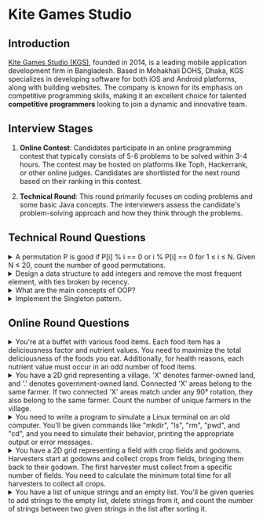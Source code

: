 # Kite Games Studio

## Introduction
[Kite Games Studio (KGS)](https://www.kitegamesstudio.com/), founded in 2014, is a leading mobile application development firm in Bangladesh. Based in Mohakhali DOHS, Dhaka, KGS specializes in developing software for both iOS and Android platforms, along with building websites. The company is known for its emphasis on competitive programming skills, making it an excellent choice for talented **competitive programmers** looking to join a dynamic and innovative team.


## Interview Stages

1. **Online Contest**: Candidates participate in an online programming contest that typically consists of 5-6 problems to be solved within 3-4 hours. The contest may be hosted on platforms like Toph, Hackerrank, or other online judges. Candidates are shortlisted for the next round based on their ranking in this contest.

2. **Technical Round**: This round primarily focuses on coding problems and some basic Java concepts. The interviewers assess the candidate's problem-solving approach and how they think through the problems.

## Technical Round Questions

<details>
<summary>
A permutation P is good if P[i] % i == 0 or i % P[i] == 0 for 1 ≤ i ≤ N. Given N ≤ 20, count the number of good permutations.
</summary>
<hr>

**Solution:** The final solution uses Bitmask DP to efficiently count the number of good permutations that satisfy the given condition.

```cpp
#include <iostream>
#include <vector>

using namespace std;

int N; // Global variable for the size of the permutation
vector<int> dp; // DP array to store results of subproblems

// Recursive function to count the number of good permutations using Bitmask DP
int solve(int mask) {
    if (mask == (1 << N) - 1) return 1; // Base case: all elements are placed
    if (dp[mask] != -1) return dp[mask]; // Return already computed result

    int pos = __builtin_popcount(mask) + 1; // Position to place the next element (1-based)
    dp[mask] = 0; // Initialize current DP state

    for (int i = 0; i < N; i++) {
        // Check if the i-th element is not used and it satisfies the condition
        if (!(mask & (1 << i)) && (pos % (i + 1) == 0 || (i + 1) % pos == 0)) {
            dp[mask] += solve(mask | (1 << i)); // Recur with updated mask
        }
    }
    return dp[mask];
}

int main() {
    cout << "Enter the value of N (N <= 20): ";
    cin >> N;

    dp.assign(1 << N, -1); // Initialize DP array with -1 for all masks
    int result = solve(0); // Start with an empty mask
    cout << "Number of good permutations for N = " << N << " is: " << result << endl;

    return 0;
}
```
</details>


<details>
<summary>
Design a data structure to add integers and remove the most frequent element, with ties broken by recency.
</summary>
<hr>

Design a data structure that supports the following two operations:

1. **add(val)**: Add an integer `val` to the data structure.
2. **remove()**: Remove the most frequent element in the data structure. If there are multiple elements with the same highest frequency, print the element that was added last.

The constraints for the operations are:

* Total number of operations ≤ 10<sup>5</sup>
* 0 ≤ val ≤ 10<sup>9</sup>

**Solution:**

```cpp
#include <iostream>
#include <unordered_map>
#include <vector>

using namespace std;

class FreqStack {
    unordered_map<int, int> freq;                    // Map to store frequency of elements
    unordered_map<int, vector<int>> group;             // Map to store groups of elements by frequency
    int maxFreq = 0;                                 // Variable to track the maximum frequency

public:
    // Function to add an integer
    void push(int x) {
        freq[x]++;                                   // Increase the frequency of the element
        maxFreq = max(maxFreq, freq[x]);             // Update the max frequency
        group[freq[x]].push_back(x);                 // Add the element to the appropriate group
    }

    // Function to remove and return the most frequent element (with ties broken by recency)
    int pop() {
        int x = group[maxFreq].back();               // Get the most recent element with the highest frequency
        group[maxFreq].pop_back();                   // Remove it from the group
        if (group[maxFreq].empty()) {                // If no more elements in the group, reduce max frequency
            maxFreq--;
        }
        freq[x]--;                                   // Decrease the frequency of the element
        return x;                                    // Return the most frequent element
    }
};

int main() {
    FreqStack fs;
    fs.push(5);
    fs.push(7);
    fs.push(5);
    fs.push(7);
    fs.push(4);
    fs.push(5);
    
    cout << fs.pop() << endl;  // Should print 5
    cout << fs.pop() << endl;  // Should print 7
    cout << fs.pop() << endl;  // Should print 5
    cout << fs.pop() << endl;  // Should print 4
    
    return 0;
}
```
</details>

<details> 
<summary>
What are the main concepts of OOP? 
</summary> 
<hr>
The main concepts of Object-Oriented Programming (OOP) are:
Abstraction, Inheritance, Encapsulation, Polymorphism.
</details> 


<details>
<summary>
Implement the Singleton pattern.
</summary>
<hr>

To provide better understanding, here’s how the discussion typically goes. The questions aren't directly asked; instead, they are discussed in the context of a coding problem or a concept. (I am sharing real experience of mine):

**Interviewer:** Here's a scenario: you need to create a class for database connections, and as every developer of your team needs to use the same database connection, you should only allow one instance of this class.  How would you implement this in Java?  
**Candidate:** I would include a static variable within the class, initially set to null. I'd also create a static method called "connection." This method would first check if the static variable is null. If it is, it would create a new object, assign it to the variable, and then return it. If the variable is not null, it would simply return the existing object.  
**Interviewer:** But if someone creates an object of this class, wouldn't they get a different object?  
**Candidate:** To prevent that, I would make the constructor private.  
**Interviewer:** Is this approach feasible? Would you need to do anything else?  
**Candidate:** Yes, it's feasible, and no further changes are necessary.  
**Interviewer:** The process you described has a specific name in design patterns. Do you recall what it's called?  
**Candidate:** Sorry, I don't know the name.  
**Interviewer:** It's called the Singleton pattern.

**Solution:** Below is the implementation of the Singleton pattern in Java:

::: code-group
```java [Single Threaded]
// Singleton class to manage database connections
public class DatabaseConnection {
    // Static variable to hold the single instance of the class
    private static DatabaseConnection instance = null;

    // Private constructor to prevent instantiation
    private DatabaseConnection() {
        // Initialization code, e.g., establish database connection
    }

    // Public method to provide access to the single instance
    public static DatabaseConnection getInstance() {
        // Check if instance is null, create new one if needed
        if (instance == null) {
            instance = new DatabaseConnection();
        }
        // Return the existing instance
        return instance;
    }
}
```
```go [Thread Safe]
var lock = &sync.Mutex{}

type single struct {
}

var singleInstance *single

func getInstance() *single {
    if singleInstance == nil {
        lock.Lock()
        defer lock.Unlock()
        if singleInstance == nil {
            fmt.Println("Creating single instance now.")
            singleInstance = &single{}
        } else {
            fmt.Println("Single instance already created.")
        }
    } else {
        fmt.Println("Single instance already created.")
    }

    return singleInstance
}
```
:::

> [!WARNING] 
> The given single threaded implementation of the singleton pattern though widely popular, is not thread-safe. If a multithreaded application were to get the connection, there is a chance that the connection is initialized multiple times. Ask the interviewer to make sure if they want it to be thread-safe. You can check this [wikipedia section](https://en.wikipedia.org/wiki/Double-checked_locking#Usage_in_Java) if you want to learn more.
</details>

## Online Round Questions

<details>
<summary>
You're at a buffet with various food items. Each food item has a deliciousness factor and nutrient values. You need to maximize the total deliciousness of the foods you eat. Additionally, for health reasons, each nutrient value must occur in an odd number of food items.
</summary>
<hr>

[A. Time for a Treat](https://toph.co/c/recruitment-contest-by-kite-games-studio)

**Solution:** 

```cpp
#include <bits/stdc++.h>
using namespace std;

#define endl "\n"
#define MOD 1000000007
#define MAX 1003

typedef long long ll;

#define bitToggle(n, i) ((1LL << i) ^ n)

int deliciousness[MAX], nutrientMask[MAX], numItems, numNutrients;
ll dp[MAX][1035];

ll maximizeDeliciousness(int itemIndex, int nutrientState) {
    if (itemIndex == numItems) {
        if (nutrientState == ((1 << numNutrients) - 1)) return 0LL;
        return -1e15;
    }
    if (~dp[itemIndex][nutrientState]) return dp[itemIndex][nutrientState];
    return dp[itemIndex][nutrientState] = max(
        maximizeDeliciousness(itemIndex + 1, nutrientState),
        deliciousness[itemIndex] + maximizeDeliciousness(itemIndex + 1, nutrientState ^ nutrientMask[itemIndex])
    );
}

void solve() {
    cin >> numItems >> numNutrients;
    for (int i = 0; i < numItems; i++) {
        int numNutrientsInItem; cin >> deliciousness[i] >> numNutrientsInItem;
        nutrientMask[i] = 0;
        for (int j = 0; j < numNutrientsInItem; j++) {
            int nutrient; cin >> nutrient;
            nutrientMask[i] = bitToggle(nutrientMask[i], nutrient - 1);
        }
    }
    memset(dp, -1, sizeof dp);
    cout << max(0LL, maximizeDeliciousness(0, 0)) << "\n";
}

int32_t main() {
    ios_base::sync_with_stdio(false); cin.tie(NULL);

    int testCases = 1;
    cin >> testCases;

    for (int caseNum = 1; caseNum <= testCases; caseNum++) {
        cout << "Case #" << caseNum << ": ";
        solve();
    }

    return 0;
}

```
</details>


<details>
<summary>
You have a 2D grid representing a village. 'X' denotes farmer-owned land, and '.' denotes government-owned land. Connected 'X' areas belong to the same farmer. If two connected 'X' areas match under any 90° rotation, they also belong to the same farmer. Count the number of unique farmers in the village.
</summary>
<hr>

[B. Farmers](https://toph.co/c/recruitment-contest-by-kite-games-studio)

**Solution:** 
```cpp
#include <bits/stdc++.h>
using namespace std;

#define endl "\n"
#define MOD 1000000007
#define MAX 200005

typedef long long ll;
typedef vector<string> Grid; 

string grid[55];
map<Grid, int> farmerMap;
int numRows, numCols, farmerCount, visited[55][55];

int rowOffsets[] = {+1, -1, +0, +0};
int colOffsets[] = {+0, +0, +1, -1};

#define isValid(nx, ny) (nx >= 0 && nx < numRows && ny >= 0 && ny < numCols)

struct Region {
    int xMin, xMax, yMin, yMax;
    Region() {
        xMin = 100;
        xMax = -100;
        yMin = 100;
        yMax = -100;
    }
    Region(int a, int b, int c, int d) {
        xMin = a;
        xMax = b;
        yMin = c;
        yMax = d;
    }
};

Region mergeRegions(Region a, Region b) {
    Region result;
    result.xMin = min(a.xMin, b.xMin);
    result.xMax = max(a.xMax, b.xMax);
    result.yMin = min(a.yMin, b.yMin);
    result.yMax = max(a.yMax, b.yMax);
    return result;
}

Region exploreRegion(int x, int y) {
    visited[x][y] = 1;
    Region result(x, x, y, y);
    for (int i = 0; i < 4; i++) {
        int newX = x + rowOffsets[i];
        int newY = y + colOffsets[i];
        if (isValid(newX, newY) && !visited[newX][newY] && grid[newX][newY] == 'X') {
            result = mergeRegions(result, exploreRegion(newX, newY));
        }
    }
    return result;
}

Grid rotateGrid(Grid v) {
    int curRows = v.size(), curCols = v[0].size();
    Grid rotated;
    for (int j = 0; j < curCols; j++) {
        string row(curRows, '?');
        rotated.push_back(row);
    }

    for (int i = 0; i < curRows; i++) {
        for (int j = 0; j < curCols; j++) {
            rotated[j][curRows - i - 1] = v[i][j];
        }
    }

    return rotated;
}

int checkRegion(Region region) {
    Grid subgrid;
    for (int i = region.xMin; i <= region.xMax; i++) {
        string row = "";
        for (int j = region.yMin; j <= region.yMax; j++) {
            row += grid[i][j];
        }
        subgrid.push_back(row);
    }
    
    if (farmerMap[subgrid]) return 0;
    
    Grid rotated = rotateGrid(subgrid);
    if (farmerMap[rotated]) return 0;
    
    rotated = rotateGrid(rotated);
    if (farmerMap[rotated]) return 0;
    
    rotated = rotateGrid(rotated);
    if (farmerMap[rotated]) return 0;
    
    farmerMap[subgrid] = 1;
    return 1;
}

void solve() {
    string line;
    while (getline(cin, line)) {
        grid[numRows++] = line;
    }
    numCols = grid[0].size();

    for (int i = 0; i < numRows; i++) {
        for (int j = 0; j < numCols; j++) {
            if (grid[i][j] == 'X' && !visited[i][j]) {
                Region region = exploreRegion(i, j);
                farmerCount += checkRegion(region);
            }
        }
    }

    cout << farmerCount << "\n";
}

int32_t main() {
    ios_base::sync_with_stdio(false); cin.tie(NULL);

    int testCases = 1;
    cin >> testCases;
    cin.ignore(); // Ignore the newline after the number of test cases

    for (int caseNum = 1; caseNum <= testCases; caseNum++) {
        cout << "Case #" << caseNum << ": ";
        solve();
    }

    return 0;
}

```
</details>



<details>
<summary>
You need to write a program to simulate a Linux terminal on an old computer. You'll be given commands like "mkdir", "ls", "rm", "pwd", and "cd", and you need to simulate their behavior, printing the appropriate output or error messages.
</summary>
<hr>

[C. Directory Specialist](https://toph.co/c/recruitment-contest-by-kite-games-studio)

**Solution:** 
```cpp
#include<bits/stdc++.h>
using namespace std;

#define endl "\n"
#define MOD 1000000007
#define MAX 200005

typedef long long ll;

set<string> folder[MAX];
map<string, int> get_idx;
map<int, string> get_name;
int par[MAX];

string get_sub(string &s) {
	string sub = "";
	for(int i = (int)s.size() - 1; i >= 0; i--) {
		if(s[i] == '/')
			break;
		sub = s[i] + sub;
	}
	return sub;
}

void dfs(int idx) {
	for(auto sub : folder[idx]) {
		int cur = get_idx[sub];
		dfs(cur);
	}
	folder[idx].clear();
}
void solve() {
    string s;
    int avail = 2;
    
    par[1] = 1;
    get_idx["KGS"] = 1;
    get_name[1] = "KGS";
    int idx = 1;

    while(getline(cin, s)) {
    	if(s.size() == 0)
    		continue;
    	if(s[0] == 'm') {
    		string sub = get_name[idx] + "/" + s.substr(6);

    		if(folder[idx].find(sub) != folder[idx].end()) {
    			cout << "Error: Already Exists\n";
    		} else {
    			folder[idx].insert(sub);
    			get_idx[sub] = avail;
    			get_name[avail] = sub;
    			par[avail] = idx;
    			avail++;
    		}
    	} else if(s[0] == 'l') {
    		for(auto sub : folder[idx]) {
    			cout << get_sub(sub) << "\n";
    		}
    	} else if(s[0] == 'r') {
    		string sub = get_name[idx] + "/" + s.substr(3);
    		if(folder[idx].find(sub) == folder[idx].end()) {
    			cout << "Error: No Such Directory\n";
    		} else {
    			folder[idx].erase(folder[idx].find(sub));
    			dfs(get_idx[sub]);
    		}
    	} else if(s[0] == 'p') {
    		cout << get_name[idx] << "\n";
    	} else if(s[0] == 'c' && s.back() != '.') {
    		string sub = get_name[idx] + "/" + s.substr(3);
    		if(folder[idx].find(sub) == folder[idx].end()) {
    			cout << "Error: No Such Directory\n";
    		} else {
    			idx = get_idx[sub];
    		}
    	} else if(s[0] == 'c' && s.back() == '.') {
    		idx = par[idx];
    	}
    }
}

int32_t main() {
    ios_base::sync_with_stdio(false); cin.tie(NULL);

    int TC = 1;

    //cin >> TC;

    for(int cs = 1; cs <= TC; cs++) {
        //cout << "Case " << cs << ": ";
        solve();
    }

    return 0;
}

```
</details>


<details>
<summary>
You have a 2D grid representing a field with crop fields and godowns. Harvesters start at godowns and collect crops from fields, bringing them back to their godown. The first harvester must collect from a specific number of fields. You need to calculate the minimum total time for all harvesters to collect all crops.
</summary>
<hr>

[D. Crop Harvesting](https://toph.co/c/recruitment-contest-by-kite-games-studio)

**Solution:** 

```cpp


```
</details>

<details>
<summary>
You have a list of unique strings and an empty list. You'll be given queries to add strings to the empty list, delete strings from it, and count the number of strings between two given strings in the list after sorting it.
</summary>
<hr>

[E. A Simple String Problem](https://toph.co/c/recruitment-contest-by-kite-games-studio)

You are given a list <i>L</i> of <i>N</i> unique strings and an initially empty list <i>P</i>. You need to process <i>Q</i> queries of the following types:

* **add i f:** Add the string <i>L[i]</i> to the list <i>P</i> a total of <i>f</i> times.
* **delete i f:** Let <i>t</i> be the number of occurrences of string <i>L[i]</i> in list <i>P</i>. Delete min(<i>f</i>, <i>t</i>) occurrences of <i>L[i]</i> from list <i>P</i>.
* **count i j:** Sort the elements of list <i>P</i> in lexicographic order, then count the number of strings in <i>P</i> that are between <i>L[i]</i> and <i>L[j]</i> (inclusive).

**Constraints:**

* **1 ≤ N ≤ 10<sup>5</sup>** - Number of strings in list <i>L</i>.
* The total length of all strings in <i>L</i> is at most 2 × 10<sup>6</sup>, and each string length is between 1 and 10<sup>6</sup> characters.
* **1 ≤ Q ≤ 10<sup>5</sup>** - Number of queries.
* For **add i f** and **delete i f** queries: **1 ≤ i ≤ N** and **1 ≤ f ≤ 10<sup>5</sup>**.
* For **count i j** queries: **1 ≤ i ≤ N** and **1 ≤ j ≤ N**.

**Solution:** 

```cpp
#include<bits/stdc++.h>
using namespace std;

#define endl "\n"
#define MOD 1000000007
#define MAX 200005

typedef long long ll;

ll arr[MAX];
int N;

struct info{
    ll sum;
    info(){
        sum=0;
    }
    info(ll x){
        sum=x;
    }
    void show(){
        cout<<"Sum = "<<sum<<"\n";
    }
};
info tree[3*MAX];

info leaf(int i){
    return info(arr[i]);
}
info outOfRange(){
    return info(0);
}
info Set(ll x){
    return info(x);
}
info merge(info x, info y){
    info temp;
    temp.sum=x.sum+y.sum;
    return temp;
}


void build(int node, int l,int r)
{
    if(l==r)
    {
        tree[node]=leaf(l);
        return;
    }
    int mid=(l+r)/2;
    build(node*2,l,mid);
    build(node*2+1,mid+1,r);
    tree[node]=merge(tree[node*2],tree[2*node+1]);
}

info query(int node,int l,int r,int i,int j)
{
    if(i>r || j<l)
        return outOfRange();
    if(l>=i && r<=j)
        return tree[node];
    int mid=(l+r)/2;
    auto x=query(node*2,l,mid,i,j);
    auto y=query(node*2+1,mid+1,r,i,j);
    return merge(x,y);
}

void update(int node,int l,int r,int pos,ll val)
{
    if(pos>r || pos<l)
        return;
    if(l==r)
    {
        tree[node]=Set(val);
        return;
    }
    int mid=(l+r)/2;
    if(pos<=mid)
        update(node*2,l,mid,pos,val);
    else
        update(node*2+1,mid+1,r,pos,val);

    tree[node]=merge(tree[node*2],tree[2*node+1]);
}

void print(int node, int l,int r)
{
    cout<<"["<<l<<","<<r<<"]:--> ";
    tree[node].show();
    if(l==r)
        return;
    int mid=(l+r)/2;
    print(node*2,l,mid);
    print(node*2+1,mid+1,r);
}
void print(){
    print(1,0,N-1);
}
void build(int n){
    N=n;
    build(1,0,N-1);
}
void update(int pos, ll val){
    update(1,0,N-1,pos,val);
}
ll query(int x, int y){
    auto ans = query(1,0,N-1,x,y); 
    return ans.sum;
}

int mp[MAX];

void solve() {
    int n; cin >> n;
    vector<pair<string,int>> lst;
    for(int i = 0; i < n; i++) {
    	string s; cin >> s;
    	lst.push_back({s, i});
    }
    sort(lst.begin(), lst.end());
    int idx = 0;
    for(auto [s, pos] : lst) {
    	mp[pos] = idx++;
    }
    // for(int i = 0; i < n; i++) {
    // 	cout << i << " " << mp[i] << endl;
    // }

    build(n);

    int q; cin >> q;
    while(q--) {
    	string qr;
    	int a, b;
    	cin >> qr >> a >> b;
    	if(qr[0] == 'a') {
    		a = mp[a - 1];
    		ll cur = query(a, a);
    		update(a, cur + b);
    	} else if(qr[0] == 'd') {
    		a = mp[a - 1];
    		ll cur = query(a, a);
    		update(a, max(0LL, cur - b));
    	} else {
    		a = mp[a - 1];
    		b = mp[b - 1];
    		if(a > b) swap(a, b);
    		cout << query(a, b) << "\n";
    	}
    	// print();
    }
}

int32_t main() {
    ios_base::sync_with_stdio(false); cin.tie(NULL);

    int TC = 1;

    //cin >> TC;

    for(int cs = 1; cs <= TC; cs++) {
        //cout << "Case " << cs << ": ";
        solve();
    }

    return 0;
}

```
</details>
